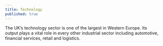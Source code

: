 ```yaml
---
title: Technology
published: true
---
```


The UK’s technology sector is one of the largest in Western Europe. Its output plays a vital role in every other industrial sector including automotive, financial services, retail and logistics.

